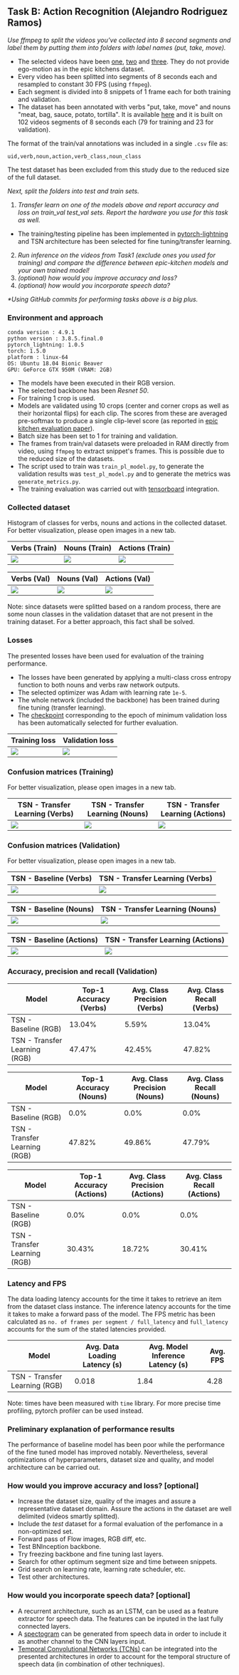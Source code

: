 ## Task B: Action Recognition (Alejandro Rodriguez Ramos)

_Use ffmpeg to split the videos you’ve collected into 8 second segments and label them by putting them into folders with label names (put, take, move)._

  -  The selected videos have been [one](https://www.youtube.com/watch?v=ZUr3DxYyTqI&t), [two](https://www.youtube.com/watch?v=c-uBjf988yE&t) and [three](https://www.youtube.com/watch?v=wiAYDb73Dbo&t). They do not provide ego-motion as in the epic kitchens dataset.
  - Every video has been splitted into segments of 8 seconds each and resampled to constant 30 FPS (using `ffmpeg`).
  - Each segment is divided into 8 snippets of 1 frame each for both training and validation.
  - The dataset has been annotated with verbs "put, take, move" and nouns "meat, bag, sauce, potato, tortilla". It is available [here](https://upm365-my.sharepoint.com/:u:/g/personal/alejandro_rramos_alumnos_upm_es/EXBXPixxHlRKvTmXoOsp7gUBuOhIWmlKIejCB51FputDwg?e=uFLXyI) and it is built on 102 videos segments of 8 seconds each (79 for training and 23 for validation).
  
  The format of the train/val annotations was included in a single `.csv` file as:
  
  ```
  uid,verb,noun,action,verb_class,noun_class
  ```
  The test dataset has been excluded from this study due to the reduced size of the full dataset.

_Next, split the folders into test and train sets._

1. _Transfer learn on one of the models above and report accuracy and loss on train_val test_val sets. Report the hardware you use for this task as well._
  
  - The training/testing pipeline has been implemented in [pytorch-lightning](https://pytorch-lightning.readthedocs.io/en/stable/) and TSN architecture has been selected for fine tuning/transfer learning.  

2. _Run inference on the videos from Task1 (exclude ones you used for training) and compare the difference between epic-kitchen models and your own trained model!_
3. _(optional) how would you improve accuracy and loss?_
4. _(optional) how would you incorporate speech data?_

_*Using GitHub commits for performing tasks above is a big plus._

### Environment and approach

  ```
  conda version : 4.9.1
  python version : 3.8.5.final.0
  pytorch_lightning: 1.0.5
  torch: 1.5.0
  platform : linux-64
  OS: Ubuntu 18.04 Bionic Beaver
  GPU: GeForce GTX 950M (VRAM: 2GB)
  ```
 
  - The models have been executed in their RGB version.
  - The selected backbone has been _Resnet 50_.
  - For training 1 crop is used.
  - Models are validated using 10 crops (center and corner crops as well as their horizontal flips) for each clip. The scores from these are averaged pre-softmax to produce a single clip-level score (as reported in [epic kitchen evaluation paper](https://arxiv.org/pdf/1908.00867.pdf)).
  - Batch size has been set to 1 for training and validation.
  - The frames from train/val datasets were preloaded in RAM directly from video, using `ffmpeg` to extract snippet's frames. This is possible due to the reduced size of the datasets.
  - The script used to train was `train_pl_model.py`, to generate the validation results was `test_pl_model.py` and to generate the metrics was `generate_metrics.py`.
  - The training evaluation was carried out with [tensorboard](https://www.tensorflow.org/tensorboard?hl=es-419) integration.
  
### Collected dataset
  
  Histogram of classes for verbs, nouns and actions in the collected dataset. For better visualization, please open images in a new tab.
  
  | Verbs (Train) | Nouns (Train) | Actions (Train) |
| --- | --- | --- |
| ![](images/task_b/val_stats_verbs.png)  |  ![](images/task_b/val_stats_nouns.png) | ![](images/task_b/val_stats_actions.png) |

  | Verbs (Val) | Nouns (Val) | Actions (Val) |
| --- | --- | --- |
| ![](images/task_b/train_stats_verbs.png)  |  ![](images/task_b/train_stats_nouns.png) | ![](images/task_b/train_stats_actions.png) |

Note: since datasets were splitted based on a random process, there are some noun classes in the validation dataset that are not present in the training dataset. For a better approach, this fact shall be solved.

### Losses

The presented losses have been used for evaluation of the training performance. 
  
  - The losses have been generated by applying a multi-class cross entropy function to both nouns and verbs raw network outputs. 
  - The selected optimizer was Adam with learning rate `1e-5`.
  - The whole network (included the backbone) has been trained during fine tuning (transfer learning).
  - The [checkpoint](https://upm365-my.sharepoint.com/:u:/g/personal/alejandro_rramos_alumnos_upm_es/EZInsnPNw29Osz8srGwCFF4B7QKUtoghGjUAxDS3o7awKw?e=jM79C3) corresponding to the epoch of minimum validation loss has been automatically selected for further evaluation.
  
| Training loss | Validation loss |
| --- | --- |
| ![](images/task_b/trained/training_train_loss.png) | ![](images/task_b/trained/training_val_loss.png) |

### Confusion matrices (Training)

 For better visualization, please open images in a new tab.

| TSN - Transfer Learning (Verbs) | TSN - Transfer Learning (Nouns) | TSN - Transfer Learning (Actions) |
| --- | --- | --- |
| ![](images/task_b/trained/train_verbs_ncm.png)  |  ![](images/task_b/trained/train_nouns_ncm.png) | ![](images/task_b/trained/train_actions_ncm.png) |

### Confusion matrices (Validation)

 For better visualization, please open images in a new tab.

| TSN - Baseline (Verbs) | TSN - Transfer Learning (Verbs) |
| --- | --- |
| ![](images/task_b/baseline/val_verbs_ncm.png)  |  ![](images/task_b/trained/val_verbs_ncm.png) |

| TSN - Baseline (Nouns) | TSN - Transfer Learning (Nouns) |
| --- | --- |
| ![](images/task_b/baseline/val_nouns_ncm.png)  |  ![](images/task_b/trained/val_nouns_ncm.png) |

| TSN - Baseline (Actions) | TSN - Transfer Learning (Actions) |
| --- | --- |
| ![](images/task_b/baseline/val_actions_ncm.png)  |  ![](images/task_b/trained/val_actions_ncm.png) |

### Accuracy, precision and recall (Validation)

| Model | Top-1 Accuracy (Verbs) | Avg. Class Precision (Verbs) | Avg. Class Recall (Verbs) |
| --- | --- | --- | --- |
| TSN - Baseline (RGB) | 13.04% | 5.59% | 13.04% |
| TSN - Transfer Learning (RGB) | 47.47% | 42.45% | 47.82% |


| Model | Top-1 Accuracy (Nouns) | Avg. Class Precision (Nouns) | Avg. Class Recall (Nouns) |
| --- | --- | --- | --- |
| TSN - Baseline (RGB) | 0.0% | 0.0% | 0.0% |
| TSN - Transfer Learning (RGB) | 47.82% | 49.86% | 47.79% |


| Model | Top-1 Accuracy (Actions) | Avg. Class Precision (Actions) | Avg. Class Recall (Actions) |
| --- | --- | --- | --- |
| TSN - Baseline (RGB) | 0.0% | 0.0% | 0.0% |
| TSN - Transfer Learning (RGB) | 30.43% | 18.72% | 30.41% |


### Latency and FPS

The data loading latency accounts for the time it takes to retrieve an item from the dataset class instance. The inference latency accounts for the time it takes to make a forward pass of the model. The FPS metric has been calculated as `no. of frames per segment / full_latency` and `full_latency` accounts for the sum of the stated latencies provided.

| Model | Avg. Data Loading Latency (s) | Avg. Model Inference Latency (s) | Avg. FPS |
| --- | --- | --- | --- |
| TSN - Transfer Learning (RGB) | 0.018 | 1.84 | 4.28 |

Note: times have been measured with `time` library. For more precise time profiling, pytorch profiler can be used instead.


### Preliminary explanation of performance results

The performance of baseline model has been poor while the performance of the fine tuned model has improved notably. Nevertheless, several optimizations of hyperparameters, dataset size and quality, and model architecture can be carried out.

### How would you improve accuracy and loss? [optional]

- Increase the dataset size, quality of the images and assure a representative dataset domain. Assure the actions in the dataset are well delimited (videos smartly splitted).
- Include the _test_ dataset for a formal evaluation of the perfomance in a non-optimized set.
- Forward pass of Flow images, RGB diff, etc.
- Test BNInception backbone.
- Try freezing backbone and fine tuning last layers.
- Search for other optimum segment size and time between snippets.
- Grid search on learning rate, learning rate scheduler, etc.
- Test other architectures.

### How would you incorporate speech data? [optional]

- A recurrent architecture, such as an LSTM, can be used as a feature extractor for speech data. The features can be inputed in the last fully connected layers.
- A [spectogram](https://en.wikipedia.org/wiki/Spectrogram) can be generated from speech data in order to include it as another channel to the CNN layers input.
- [Temporal Convolutional Networks (TCNs)](https://medium.com/@raushan2807/temporal-convolutional-networks-bfea16e6d7d2) can be integrated into the presented architectures in order to account for the temporal structure of speech data (in combination of other techniques).
